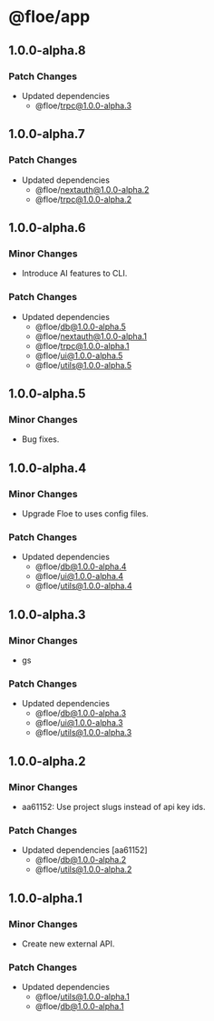 # @floe/app

## 1.0.0-alpha.8

### Patch Changes

- Updated dependencies
  - @floe/trpc@1.0.0-alpha.3

## 1.0.0-alpha.7

### Patch Changes

- Updated dependencies
  - @floe/nextauth@1.0.0-alpha.2
  - @floe/trpc@1.0.0-alpha.2

## 1.0.0-alpha.6

### Minor Changes

- Introduce AI features to CLI.

### Patch Changes

- Updated dependencies
  - @floe/db@1.0.0-alpha.5
  - @floe/nextauth@1.0.0-alpha.1
  - @floe/trpc@1.0.0-alpha.1
  - @floe/ui@1.0.0-alpha.5
  - @floe/utils@1.0.0-alpha.5

## 1.0.0-alpha.5

### Minor Changes

- Bug fixes.

## 1.0.0-alpha.4

### Minor Changes

- Upgrade Floe to uses config files.

### Patch Changes

- Updated dependencies
  - @floe/db@1.0.0-alpha.4
  - @floe/ui@1.0.0-alpha.4
  - @floe/utils@1.0.0-alpha.4

## 1.0.0-alpha.3

### Minor Changes

- gs

### Patch Changes

- Updated dependencies
  - @floe/db@1.0.0-alpha.3
  - @floe/ui@1.0.0-alpha.3
  - @floe/utils@1.0.0-alpha.3

## 1.0.0-alpha.2

### Minor Changes

- aa61152: Use project slugs instead of api key ids.

### Patch Changes

- Updated dependencies [aa61152]
  - @floe/db@1.0.0-alpha.2
  - @floe/utils@1.0.0-alpha.2

## 1.0.0-alpha.1

### Minor Changes

- Create new external API.

### Patch Changes

- Updated dependencies
  - @floe/utils@1.0.0-alpha.1
  - @floe/db@1.0.0-alpha.1
